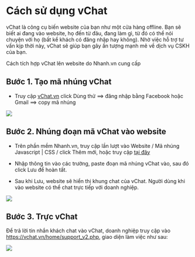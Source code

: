 # Cách sử dụng vChat
vChat là công cụ biến website của bạn như một cửa hàng offline. Bạn sẽ biết ai đang vào website, họ đến từ đâu, đang làm gì, từ đó có thể nói chuyện với họ (bất kể khách có đăng nhập hay không). Nhờ việc hỗ trợ tư vấn kịp thời này, vChat sẽ giúp bạn gây ấn tượng mạnh mẽ về dịch vụ CSKH của bạn.

Cách tích hợp vChat lên website do Nhanh.vn cung cấp
##  Bước 1. Tạo mã nhúng vChat
- Truy cập [vChat.vn](https://vchat.vn/home/) click Dùng thử ==> đăng nhập bằng Facebook hoặc Gmail ==> copy mã nhúng

![](https://raw.githubusercontent.com/nhanhapi/manual/master/docs/website/img/su-dung-vchat1.png)

## Bước 2. Nhúng đoạn mã vChat vào website
- Trên phần mềm Nhanh.vn, truy cập lần lượt vào Website / Mã nhúng Javascript | CSS / click Thêm mới, hoặc truy cập [tại đây](https://new.nhanh.vn/website/script/index?tab=add)

- Nhập thông tin vào các trường, paste đoạn mã nhúng vChat vào, sau đó click Lưu để hoàn tất.

- Sau khi Lưu, website sẽ hiển thị khung chat của vChat. Người dùng khi vào website có thể chat trực tiếp với doanh nghiệp.

![](https://raw.githubusercontent.com/nhanhapi/manual/master/docs/website/img/su-dung-vchat2.png)

## Bước 3. Trực vChat

Để trả lời tin nhắn khách chat vào vChat, doanh nghiệp truy cập vào https://vchat.vn/home/support_v2.php, giao diện làm việc như sau:

![](https://raw.githubusercontent.com/nhanhapi/manual/master/docs/website/img/su-dung-vchat3.png)
